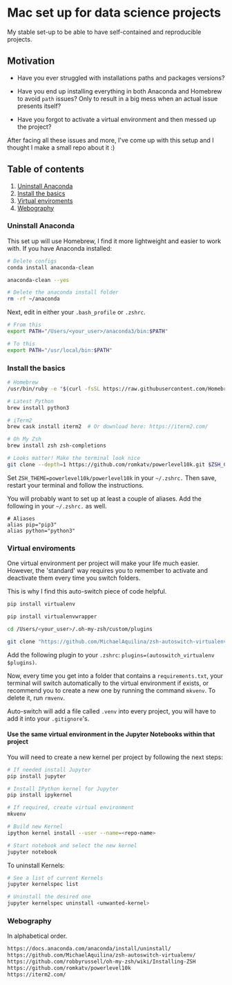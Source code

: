 # Mac set up for data science projects

My stable set-up to be able to have self-contained and reproducible projects.

## Motivation

* Have you ever struggled with installations paths and packages versions?

* Have you end up installing everything in both Anaconda and Homebrew to avoid ``path`` issues? Only to result in a big mess when an actual issue presents itself?

* Have you forgot to activate a virtual environment and then messed up the project?

After facing all these issues and more, I've come up with this setup and I thought I make a small repo about it :)

## Table of contents

1. [Uninstall Anaconda](#anaconda)
2. [Install the basics](#basics)
3. [Virtual enviroments](#venv)
4. [Webography](#webography)

### Uninstall Anaconda <a name="anaconda"></a>

This set up will use Homebrew, I find it more lightweight and easier to work with. If you have Anaconda installed:

```bash
# Delete configs
conda install anaconda-clean

anaconda-clean --yes

# Delete the anaconda install folder
rm -rf ~/anaconda
```

Next, edit in either your `.bash_profile` or `.zshrc`.

```bash
# From this
export PATH="/Users/<your_user>/anaconda3/bin:$PATH"

# To this
export PATH="/usr/local/bin:$PATH"
```

### Install the basics <a name="basics"></a>

```bash
# Homebrew
/usr/bin/ruby -e "$(curl -fsSL https://raw.githubusercontent.com/Homebrew/install/master/install)"

# Latest Python
brew install python3

# iTerm2
brew cask install iterm2  # Or download here: https://iterm2.com/

# Oh My Zsh
brew install zsh zsh-completions

# Looks matter! Make the terminal look nice
git clone --depth=1 https://github.com/romkatv/powerlevel10k.git $ZSH_CUSTOM/themes/powerlevel10k
```

Set `ZSH_THEME=powerlevel10k/powerlevel10k` in your `~/.zshrc.`
Then save, restart your terminal and follow the instructions.

You will probably want to set up at least a couple of aliases. Add the following in your `~/.zshrc.` as well.

```bahs
# Aliases
alias pip="pip3"
alias python="python3"
```

### Virtual enviroments <a name="venv"></a>

One virtual environment per project will make your life much easier. However, the 'standard' way requires you to remember to activate and deactivate them every time you switch folders.

This is why I find this auto-switch piece of code helpful.

```bash
pip install virtualenv

pip install virtualenvwrapper

cd /Users/<your_user>/.oh-my-zsh/custom/plugins

git clone "https://github.com/MichaelAquilina/zsh-autoswitch-virtualenv.git" "$ZSH_CUSTOM/plugins/autoswitch_virtualenv"
```

Add the following plugin to your `.zshrc`: `plugins=(autoswitch_virtualenv $plugins)`.

Now, every time you get into a folder that contains a `requirements.txt`, your terminal will switch automatically to the virtual environment if exists, or recommend you to create a new one by running the command `mkvenv`. To delete it, run `rmvenv`.

Auto-switch will add a file called `.venv` into every project, you will have to add it into your `.gitignore`'s.

#### Use the same virtual environment in the Jupyter Notebooks within that project

You will need to create a new kernel per project by following the next steps:

```bash
# If needed install Jupyter
pip install jupyter

# Install IPython kernel for Jupyter
pip install ipykernel

# If required, create virtual environment
mkvenv

# Build new Kernel
ipython kernel install --user --name=<repo-name>

# Start notebook and select the new kernel
jupyter notebook
```

To uninstall Kernels:

```bash
# See a list of current Kernels
jupyter kernelspec list

# Uninstall the desired one
jupyter kernelspec uninstall <unwanted-kernel>
```

### Webography <a name="webography"></a>

In alphabetical order.

```bash
https://docs.anaconda.com/anaconda/install/uninstall/
https://github.com/MichaelAquilina/zsh-autoswitch-virtualenv/
https://github.com/robbyrussell/oh-my-zsh/wiki/Installing-ZSH
https://github.com/romkatv/powerlevel10k
https://iterm2.com/
```
